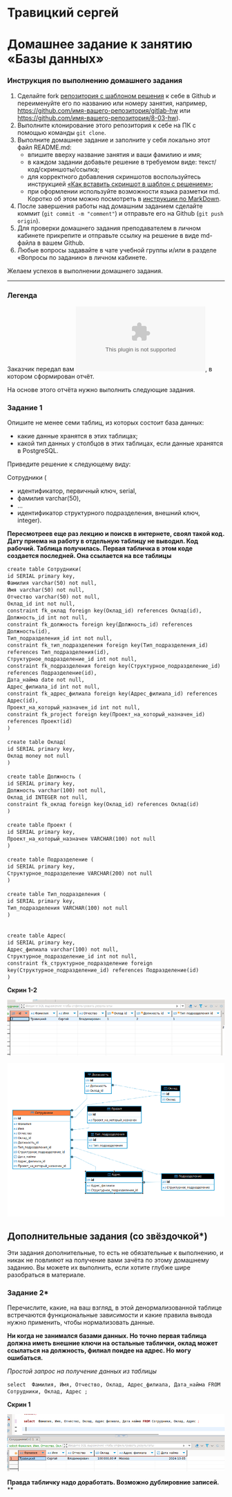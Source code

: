 # Травицкий сергей
# Домашнее задание к занятию «Базы данных»

### Инструкция по выполнению домашнего задания

1. Сделайте fork [репозитория c шаблоном решения](https://github.com/netology-code/sys-pattern-homework) к себе в Github и переименуйте его по названию или номеру занятия, например, https://github.com/имя-вашего-репозитория/gitlab-hw или https://github.com/имя-вашего-репозитория/8-03-hw).
2. Выполните клонирование этого репозитория к себе на ПК с помощью команды `git clone`.
3. Выполните домашнее задание и заполните у себя локально этот файл README.md:
   - впишите вверху название занятия и ваши фамилию и имя;
   - в каждом задании добавьте решение в требуемом виде: текст/код/скриншоты/ссылка;
   - для корректного добавления скриншотов воспользуйтесь инструкцией [«Как вставить скриншот в шаблон с решением»](https://github.com/netology-code/sys-pattern-homework/blob/main/screen-instruction.md);
   - при оформлении используйте возможности языка разметки md. Коротко об этом можно посмотреть в [инструкции по MarkDown](https://github.com/netology-code/sys-pattern-homework/blob/main/md-instruction.md).
4. После завершения работы над домашним заданием сделайте коммит (`git commit -m "comment"`) и отправьте его на Github (`git push origin`).
5. Для проверки домашнего задания преподавателем в личном кабинете прикрепите и отправьте ссылку на решение в виде md-файла в вашем Github.
6. Любые вопросы задавайте в чате учебной группы и/или в разделе «Вопросы по заданию» в личном кабинете.

Желаем успехов в выполнении домашнего задания.

---
### Легенда

Заказчик передал вам ![файл в формате Excel](https://github.com/travickiy67/Relational-databases-_Databases/blob/main/files/hw-12-1.xlsx), в котором сформирован отчёт. 

На основе этого отчёта нужно выполнить следующие задания.

### Задание 1

Опишите не менее семи таблиц, из которых состоит база данных:

- какие данные хранятся в этих таблицах;
- какой тип данных у столбцов в этих таблицах, если данные хранятся в PostgreSQL.

Приведите решение к следующему виду:

Сотрудники (

- идентификатор, первичный ключ, serial,
- фамилия varchar(50),
- ...
- идентификатор структурного подразделения, внешний ключ, integer).

**Пересмотреев еще раз лекцию и  поискв в интернете, своял такой код. Дату приема на работу в отдельную таблицу не выводил. Код рабочий. Таблица получилась. Первая табличка в этом коде создается последней. Она ссылается на все таблицы**  

```
create table Сотрудники(
id SERIAL primary key,
Фамилия varchar(50) not null,
Имя varchar(50) not null,
Отчество varchar(50) not null,
Оклад_id int not null,
constraint fk_оклад foreign key(Оклад_id) references Оклад(id),
Должность_id int not null,
constraint fk_должность foreign key(Должность_id) references Должность(id),
Тип_подразделения_id int not null,
constraint fk_тип_подразделения foreign key(Тип_подразделения_id) references Тип_подразделения(id),
Структурное_подразделение_id int not null,
constraint fk_подразделения foreign key(Структурное_подразделение_id) references Подразделение(id),
Дата_найма date not null,
Адрес_филиала_id int not null,
constraint fk_адрес_филиала foreign key(Адрес_филиала_id) references Адрес(id),
Проект_на_который_назначен_id int not null,
constraint fk_project foreign key(Проект_на_который_назначен_id) references Проект(id)
)

create table Оклад(
id SERIAL primary key,
Оклад money not null
)

create table Должность (
id SERIAL primary key,
Должность varchar(100) not null,
Оклад_id INTEGER not null,
constraint fk_оклад foreign key(Оклад_id) references Оклад(id)
)

create table Проект (
id SERIAL primary key, 
Проект_на_который_назначен VARCHAR(100) not null 
)

create table Подразделение (
id SERIAL primary key,
Структурное_подразделение VARCHAR(200) not null 
)

create table Тип_подразделения (
id SERIAL primary key,
Тип_подразделения VARCHAR(100) not null
)


create table Адрес(
id SERIAL primary key,
Адрес_филиала varchar(100) not null,
Структурное_подразделение_id int not null,
constraint fk_структурное_подразделение foreign key(Структурное_подразделение_id) references Подразделение(id)
)
```
**Скрин 1-2**  

![img](https://github.com/travickiy67/Relational-databases-_Databases/blob/main/img/img1.1png.png)  

![img](https://github.com/travickiy67/Relational-databases-_Databases/blob/main/img/img1.2png.png)  
 
## Дополнительные задания (со звёздочкой*)
Эти задания дополнительные, то есть не обязательные к выполнению, и никак не повлияют на получение вами зачёта по этому домашнему заданию. Вы можете их выполнить, если хотите глубже шире разобраться в материале.


### Задание 2*

Перечислите, какие, на ваш взгляд, в этой денормализованной таблице встречаются функциональные зависимости и какие правила вывода нужно применить, чтобы нормализовать данные.

**Ни когда не занимался базами данных. Но точно первая таблица должна иметь внешние ключи на остальные таблички, оклад может ссылаться на должность, филиал поидее на адрес. Но могу ошибаться.**  

*Простой запрос на получение данных из таблицы*

```
select  Фамилия, Имя, Отчество, Оклад, Адрес_филиала, Дата_найма FROM Сотрудники, Оклад, Адрес ;
```

**Скрин 1**

![img](https://github.com/travickiy67/Relational-databases-_Databases/blob/main/img/img2.2png.png)  

**Правда табличку надо доработать. Возможно дублировние записей.**   
**
